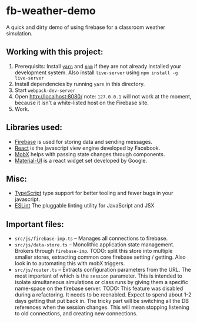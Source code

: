 # fb-weather-demo

A quick and dirty demo of using firebase for a classroom weather simulation.


## Working with this project:

1. Prerequisits: Install [`yarn`](https://yarnpkg.com/) and [`npm`](https://www.npmjs.com/)
if they are not already installed  your development system.  Also install `live-server` using `npm install -g live-server`
2. Install dependencies by running `yarn` in this directory.
3. Start `webpack-dev-server`
4. Open [http://localhost:8080/](http://localhost:8080/) note: `127.0.0.1` will not work at the moment, because it isn't a white-listed host on the Firebase site.
5. Work.

## Libraries used:
* [Firebase](https://firebase.google.com/) is used for storing data and sending messages.
* [React](https://facebook.github.io/react/) is the javascript view engine developed by Facebook.
* [MobX](https://github.com/mobxjs/mobx) helps with passing state changes through components.
* [Material-UI](http://www.material-ui.com/) is a react widget set developed by Google.

## Misc:
* [TypeScript](https://www.typescriptlang.org/) type support for better tooling and fewer bugs in your javascript.
* [ESLint](http://eslint.org/) The pluggable linting utility for JavaScript and JSX

## Important files:
* `src/js/firebase-imp.ts` – Manages all connections to firebase.
* `src/js/data-store.ts` – Monolithic application state management. Brokers through `firebase-imp`. TODO: split this store into multiple smaller stores, extracting common core firebase setting / getting. Also look in to automating this with mobX triggers.
* `src/js/router.ts` – Extracts configuration parameters from the URL.  The most important of which is the `session` parameter. This is intended to isolate simultaneous simulations or class runs by giving them a specific name-space on the firebase server. TODO: This feature was disabled during a refactoring. It needs to be reenabled. Expect to spend about 1-2 days getting that put back in. The tricky part will be switching all the DB references when the session changes. This will mean stopping listening to old connections, and creating new connections.
